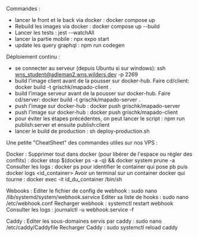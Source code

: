 Commandes :
- lancer le front et le back via docker : docker compose up
- Rebuild les images via docker : docker compose up --build
- Lancer les tests : jest --watchAll
- lancer la partie mobile : npx expo start
- update les query graphql : npm run codegen


Déploiement continu :
- se connecter au serveur (depuis Ubuntu si sur windows): ssh wns_student@adleman2.wns.wilders.dev -p 2269
- build l'image client avant de la pousser sur docker-hub. Faire cd/client: docker build -t grischk/mapado-client .
- build l'image serveur avant de la pousser sur docker-hub. Faire cd/server: docker build -t grischk/mapado-server .
- push l'image sur docker-hub : docker push grischk/mapado-server
- push l'image sur docker-hub : docker push grischk/mapado-client
- pour éviter les étapes précédentes, on peut lancer le script : npm run publish:server et ensuite publish:client
- lancer le build de production : sh deploy-production.sh

Une petite "CheatSheet" des commandes utiles sur nos VPS :

Docker :
Supprimer tout dans docker (pour libérer de l'espace ou régler des conflits) : docker stop $(docker ps -a -q) && docker system prune -a
Consulter les logs : docker ps pour identifier le container qui pose pb puis docker logs <id_container>
Avoir un terminal sur un container docker qui tourne : docker exec -it id_du_container /bin/sh

Webooks :
Editer le fichier de config  de webhook : sudo nano /lib/systemd/system/webhook.service
Editer sa liste de hooks : sudo nano /etc/webhook.conf
Recharger webhook : systemctl restart webhook
Consulter les logs : journalctl -u webhook.service -f

Caddy :
Editer les sous-domaines servis par caddy : sudo nano /etc/caddy/Caddyfile
Recharger Caddy : sudo systemctl reload caddy
